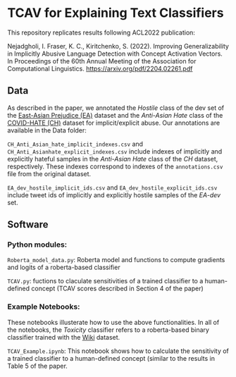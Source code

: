# TCAV for Explaining Text Classifiers 

This repository replicates results following ACL2022 publication: 

Nejadgholi, I. Fraser, K. C., Kiritchenko, S. (2022). Improving Generalizability in Implicitly Abusive Language Detection with Concept Activation Vectors. In Proceedings of the 60th Annual Meeting of the Association for Computational Linguistics. https://arxiv.org/pdf/2204.02261.pdf

## Data

As described in the paper, we annotated the _Hostile_ class of the dev set of the [East-Asian Prejudice (EA)](https://zenodo.org/record/3816667#.YUJPkJ1KiUk) dataset and the _Anti-Asian Hate_ class of the [COVID-HATE (CH)](http://claws.cc.gatech.edu/covid/) dataset for implicit/explicit abuse. Our annotations are available in the Data folder:

`CH_Anti_Asian_hate_implicit_indexes.csv` and `CH_Anti_Asianhate_explicit_indexes.csv` include indexes of implicitly and explicitly hateful samples in the _Anti-Asian Hate_ class of the _CH_ dataset, respectively. These indexes correspond to indexes of the `annotations.csv` file from the original dataset.  

`EA_dev_hostile_implicit_ids.csv` and `EA_dev_hostile_explicit_ids.csv` include tweet ids of implicitly and explicitly hostile samples of the _EA-dev_ set. 

## Software

### Python modules:
 
`Roberta_model_data.py`: Roberta model and functions to compute gradients and logits of a roberta-based classifier

`TCAV.py`: fuctions to claculate sensitivities of a trained classifier to a human-defined concept (TCAV scores described in Section 4 of the paper) 

### Example Notebooks:
These notebooks illusterate how to use the above functionalities. In all of the notebooks, the _Toxicity_ classifier refers to a roberta-based binary classifier trained with the [Wiki](https://github.com/IsarNejad/cross_dataset_toxicity) dataset. 

`TCAV_Example.ipynb`: This notebook shows how to calculate the sensitivity of a trained classifier to a human-defined concept (similar to the results in Table 5 of the paper.  
